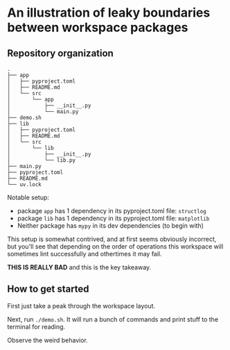 # An illustration of leaky boundaries between workspace packages

## Repository organization
```
.
├── app
│   ├── pyproject.toml
│   ├── README.md
│   └── src
│       └── app
│           ├── __init__.py
│           └── main.py
├── demo.sh
├── lib
│   ├── pyproject.toml
│   ├── README.md
│   └── src
│       └── lib
│           ├── __init__.py
│           └── lib.py
├── main.py
├── pyproject.toml
├── README.md
└── uv.lock
```

Notable setup:

- package `app` has 1 dependency in its pyproject.toml file: `structlog`
- package `lib` has 1 dependency in its pyproject.toml file: `matplotlib`
- Neither package has `mypy` in its dev dependencies (to begin with)

This setup is somewhat contrived, and at first seems obviously incorrect, but you'll see
that depending on the order of operations this workspace will sometimes lint successfully
and othertimes it may fail.

**THIS IS REALLY BAD** and this is the key takeaway.

## How to get started

First just take a peak through the workspace layout.

Next, run `./demo.sh`. It will run a bunch of commands and print stuff to the terminal for reading.

Observe the weird behavior.
